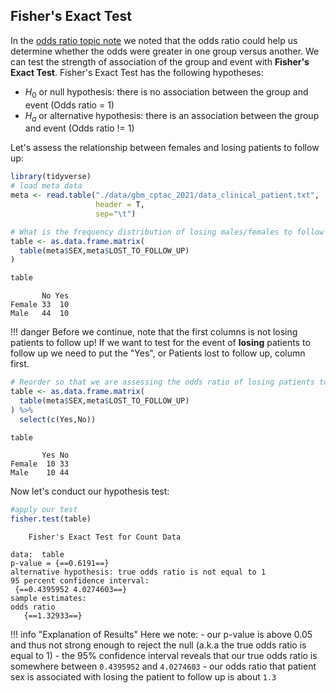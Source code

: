 ## Fisher's Exact Test

In the [odds ratio topic note](odds-ratio-risk.md) we noted that the odds ratio could help us determine whether the odds 
were greater in one group versus another. We can test the strength of association of the group and event with **Fisher's Exact Test**. 
Fisher's Exact Test has the following hypotheses:

- $H_0$ or null hypothesis: there is no association between the group and event (Odds ratio = 1)
- $H_a$ or alternative hypothesis: there is an association between the group and event (Odds ratio != 1)

Let's assess the relationship between females and losing patients to follow up:

```R
library(tidyverse)
# load meta data
meta <- read.table("./data/gbm_cptac_2021/data_clinical_patient.txt",
                   header = T,
                   sep="\t")

# What is the frequency distribution of losing males/females to follow up
table <- as.data.frame.matrix(
  table(meta$SEX,meta$LOST_TO_FOLLOW_UP)
)

table
```

```
       No Yes
Female 33  10
Male   44  10
```

!!! danger 
    Before we continue, note that the first columns is not losing patients to follow up!
    If we want to test for the event of **losing** patients to follow up we need to put the "Yes", or Patients lost to follow up, column first.
    
```R
# Reorder so that we are assessing the odds ratio of losing patients to follow up
table <- as.data.frame.matrix(
  table(meta$SEX,meta$LOST_TO_FOLLOW_UP)
) %>%
  select(c(Yes,No))

table
```

```
       Yes No
Female  10 33
Male    10 44
```

Now let's conduct our hypothesis test:

```R
#apply our test
fisher.test(table)
```

```
	Fisher's Exact Test for Count Data

data:  table
p-value = {==0.6191==}
alternative hypothesis: true odds ratio is not equal to 1
95 percent confidence interval:
 {==0.4395952 4.0274603==}
sample estimates:
odds ratio 
   {==1.32933==} 
```

!!! info "Explanation of Results"
    Here we note:
    - our p-value is above 0.05 and thus not strong enough to reject the null (a.k.a the true odds ratio is equal to 1)
    - the 95% confidence interval reveals that our true odds ratio is somewhere between `0.4395952` and `4.0274603`
    - our odds ratio that patient sex is associated with losing the patient to follow up is about `1.3`


